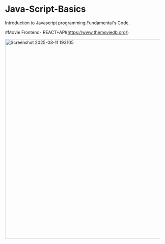 # Java-Script-Basics
Introduction to Javascript programming.Fundamental's Code.

#Movie Frontend- REACT+API(https://www.themoviedb.org/)

<img width="1361" height="648" alt="Screenshot 2025-08-11 193105" src="https://github.com/user-attachments/assets/06fbe75c-1a2c-45d7-9550-c387314dfff5" />


